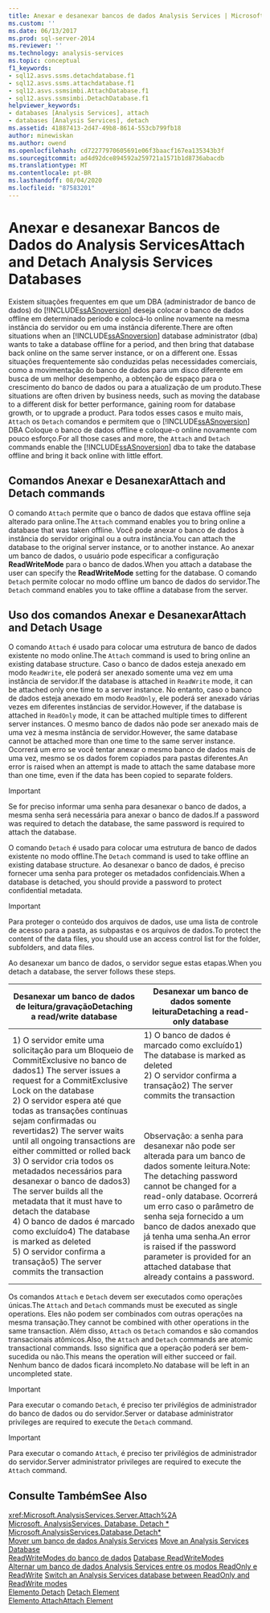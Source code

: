 ```yaml
---
title: Anexar e desanexar bancos de dados Analysis Services | Microsoft Docs
ms.custom: ''
ms.date: 06/13/2017
ms.prod: sql-server-2014
ms.reviewer: ''
ms.technology: analysis-services
ms.topic: conceptual
f1_keywords:
- sql12.asvs.ssms.detachdatabase.f1
- sql12.asvs.ssms.attachdatabase.f1
- sql12.asvs.ssmsimbi.AttachDatabase.f1
- sql12.asvs.ssmsimbi.DetachDatabase.f1
helpviewer_keywords:
- databases [Analysis Services], attach
- databases [Analysis Services], detach
ms.assetid: 41887413-2d47-49b8-8614-553cb799fb18
author: minewiskan
ms.author: owend
ms.openlocfilehash: cd72277970605691e06f3baacf167ea135343b3f
ms.sourcegitcommit: ad4d92dce894592a259721a1571b1d8736abacdb
ms.translationtype: MT
ms.contentlocale: pt-BR
ms.lasthandoff: 08/04/2020
ms.locfileid: "87583201"
---
```

# <a name="attach-and-detach-analysis-services-databases"></a><span data-ttu-id="e1554-102">Anexar e desanexar Bancos de Dados do Analysis Services</span><span class="sxs-lookup"><span data-stu-id="e1554-102">Attach and Detach Analysis Services Databases</span></span>
  <span data-ttu-id="e1554-103">Existem situações frequentes em que um DBA (administrador de banco de dados) do [!INCLUDE[ssASnoversion](../../includes/ssasnoversion-md.md)] deseja colocar o banco de dados offline em determinado período e colocá-lo online novamente na mesma instância do servidor ou em uma instância diferente.</span><span class="sxs-lookup"><span data-stu-id="e1554-103">There are often situations when an [!INCLUDE[ssASnoversion](../../includes/ssasnoversion-md.md)] database administrator (dba) wants to take a database offline for a period, and then bring that database back online on the same server instance, or on a different one.</span></span> <span data-ttu-id="e1554-104">Essas situações frequentemente são conduzidas pelas necessidades comerciais, como a movimentação do banco de dados para um disco diferente em busca de um melhor desempenho, a obtenção de espaço para o crescimento do banco de dados ou para a atualização de um produto.</span><span class="sxs-lookup"><span data-stu-id="e1554-104">These situations are often driven by business needs, such as moving the database to a different disk for better performance, gaining room for database growth, or to upgrade a product.</span></span> <span data-ttu-id="e1554-105">Para todos esses casos e muito mais, `Attach` os `Detach` comandos e permitem que o [!INCLUDE[ssASnoversion](../../includes/ssasnoversion-md.md)] DBA Coloque o banco de dados offline e coloque-o online novamente com pouco esforço.</span><span class="sxs-lookup"><span data-stu-id="e1554-105">For all those cases and more, the `Attach` and `Detach` commands enable the [!INCLUDE[ssASnoversion](../../includes/ssasnoversion-md.md)] dba to take the database offline and bring it back online with little effort.</span></span>  
  
## <a name="attach-and-detach-commands"></a><span data-ttu-id="e1554-106">Comandos Anexar e Desanexar</span><span class="sxs-lookup"><span data-stu-id="e1554-106">Attach and Detach commands</span></span>  
 <span data-ttu-id="e1554-107">O comando `Attach` permite que o banco de dados que estava offline seja alterado para online.</span><span class="sxs-lookup"><span data-stu-id="e1554-107">The `Attach` command enables you to bring online a database that was taken offline.</span></span> <span data-ttu-id="e1554-108">Você pode anexar o banco de dados à instância do servidor original ou a outra instância.</span><span class="sxs-lookup"><span data-stu-id="e1554-108">You can attach the database to the original server instance, or to another instance.</span></span> <span data-ttu-id="e1554-109">Ao anexar um banco de dados, o usuário pode especificar a configuração **ReadWriteMode** para o banco de dados.</span><span class="sxs-lookup"><span data-stu-id="e1554-109">When you attach a database the user can specify the **ReadWriteMode** setting for the database.</span></span> <span data-ttu-id="e1554-110">O comando `Detach` permite colocar no modo offline um banco de dados do servidor.</span><span class="sxs-lookup"><span data-stu-id="e1554-110">The `Detach` command enables you to take offline a database from the server.</span></span>  
  
## <a name="attach-and-detach-usage"></a><span data-ttu-id="e1554-111">Uso dos comandos Anexar e Desanexar</span><span class="sxs-lookup"><span data-stu-id="e1554-111">Attach and Detach Usage</span></span>  
 <span data-ttu-id="e1554-112">O comando `Attach` é usado para colocar uma estrutura de banco de dados existente no modo online.</span><span class="sxs-lookup"><span data-stu-id="e1554-112">The `Attach` command is used to bring online an existing database structure.</span></span> <span data-ttu-id="e1554-113">Caso o banco de dados esteja anexado em modo `ReadWrite`, ele poderá ser anexado somente uma vez em uma instância de servidor.</span><span class="sxs-lookup"><span data-stu-id="e1554-113">If the database is attached in `ReadWrite` mode, it can be attached only one time to a server instance.</span></span> <span data-ttu-id="e1554-114">No entanto, caso o banco de dados esteja anexado em modo `ReadOnly`, ele poderá ser anexado várias vezes em diferentes instâncias de servidor.</span><span class="sxs-lookup"><span data-stu-id="e1554-114">However, if the database is attached in `ReadOnly` mode, it can be attached multiple times to different server instances.</span></span> <span data-ttu-id="e1554-115">O mesmo banco de dados não pode ser anexado mais de uma vez à mesma instância de servidor.</span><span class="sxs-lookup"><span data-stu-id="e1554-115">However, the same database cannot be attached more than one time to the same server instance.</span></span> <span data-ttu-id="e1554-116">Ocorrerá um erro se você tentar anexar o mesmo banco de dados mais de uma vez, mesmo se os dados forem copiados para pastas diferentes.</span><span class="sxs-lookup"><span data-stu-id="e1554-116">An error is raised when an attempt is made to attach the same database more than one time, even if the data has been copied to separate folders.</span></span>  
  
> [!IMPORTANT]  
>  <span data-ttu-id="e1554-117">Se for preciso informar uma senha para desanexar o banco de dados, a mesma senha será necessária para anexar o banco de dados.</span><span class="sxs-lookup"><span data-stu-id="e1554-117">If a password was required to detach the database, the same password is required to attach the database.</span></span>  
  
 <span data-ttu-id="e1554-118">O comando `Detach` é usado para colocar uma estrutura de banco de dados existente no modo offline.</span><span class="sxs-lookup"><span data-stu-id="e1554-118">The `Detach` command is used to take offline an existing database structure.</span></span> <span data-ttu-id="e1554-119">Ao desanexar o banco de dados, é preciso fornecer uma senha para proteger os metadados confidenciais.</span><span class="sxs-lookup"><span data-stu-id="e1554-119">When a database is detached, you should provide a password to protect confidential metadata.</span></span>  
  
> [!IMPORTANT]  
>  <span data-ttu-id="e1554-120">Para proteger o conteúdo dos arquivos de dados, use uma lista de controle de acesso para a pasta, as subpastas e os arquivos de dados.</span><span class="sxs-lookup"><span data-stu-id="e1554-120">To protect the content of the data files, you should use an access control list for the folder, subfolders, and data files.</span></span>  
  
 <span data-ttu-id="e1554-121">Ao desanexar um banco de dados, o servidor segue estas etapas.</span><span class="sxs-lookup"><span data-stu-id="e1554-121">When you detach a database, the server follows these steps.</span></span>  
  
|<span data-ttu-id="e1554-122">Desanexar um banco de dados de leitura/gravação</span><span class="sxs-lookup"><span data-stu-id="e1554-122">Detaching a read/write database</span></span>|<span data-ttu-id="e1554-123">Desanexar um banco de dados somente leitura</span><span class="sxs-lookup"><span data-stu-id="e1554-123">Detaching a read-only database</span></span>|  
|--------------------------------------|-------------------------------------|  
|<span data-ttu-id="e1554-124">1) O servidor emite uma solicitação para um Bloqueio de CommitExclusive no banco de dados</span><span class="sxs-lookup"><span data-stu-id="e1554-124">1) The server issues a request for a CommitExclusive Lock on the database</span></span><br /><span data-ttu-id="e1554-125">2) O servidor espera até que todas as transações contínuas sejam confirmadas ou revertidas</span><span class="sxs-lookup"><span data-stu-id="e1554-125">2) The server waits until all ongoing transactions are either committed or rolled back</span></span><br /><span data-ttu-id="e1554-126">3) O servidor cria todos os metadados necessários para desanexar o banco de dados</span><span class="sxs-lookup"><span data-stu-id="e1554-126">3) The server builds all the metadata that it must have to detach the database</span></span><br /><span data-ttu-id="e1554-127">4) O banco de dados é marcado como excluído</span><span class="sxs-lookup"><span data-stu-id="e1554-127">4) The database is marked as deleted</span></span><br /><span data-ttu-id="e1554-128">5) O servidor confirma a transação</span><span class="sxs-lookup"><span data-stu-id="e1554-128">5) The server commits the transaction</span></span>|<span data-ttu-id="e1554-129">1) O banco de dados é marcado como excluído</span><span class="sxs-lookup"><span data-stu-id="e1554-129">1) The database is marked as deleted</span></span><br /><span data-ttu-id="e1554-130">2) O servidor confirma a transação</span><span class="sxs-lookup"><span data-stu-id="e1554-130">2) The server commits the transaction</span></span><br /><br /> <br /><br /> <span data-ttu-id="e1554-131">Observação: a senha para desanexar não pode ser alterada para um banco de dados somente leitura.</span><span class="sxs-lookup"><span data-stu-id="e1554-131">Note: The detaching password cannot be changed for a read-only database.</span></span> <span data-ttu-id="e1554-132">Ocorrerá um erro caso o parâmetro de senha seja fornecido a um banco de dados anexado que já tenha uma senha.</span><span class="sxs-lookup"><span data-stu-id="e1554-132">An error is raised if the password parameter is provided for an attached database that already contains a password.</span></span>|  
  
 <span data-ttu-id="e1554-133">Os comandos `Attach` e `Detach` devem ser executados como operações únicas.</span><span class="sxs-lookup"><span data-stu-id="e1554-133">The `Attach` and `Detach` commands must be executed as single operations.</span></span> <span data-ttu-id="e1554-134">Eles não podem ser combinados com outras operações na mesma transação.</span><span class="sxs-lookup"><span data-stu-id="e1554-134">They cannot be combined with other operations in the same transaction.</span></span> <span data-ttu-id="e1554-135">Além disso, `Attach` os `Detach` comandos e são comandos transacionais atômicos.</span><span class="sxs-lookup"><span data-stu-id="e1554-135">Also, the `Attach` and `Detach` commands are atomic transactional commands.</span></span> <span data-ttu-id="e1554-136">Isso significa que a operação poderá ser bem-sucedida ou não.</span><span class="sxs-lookup"><span data-stu-id="e1554-136">This means the operation will either succeed or fail.</span></span> <span data-ttu-id="e1554-137">Nenhum banco de dados ficará incompleto.</span><span class="sxs-lookup"><span data-stu-id="e1554-137">No database will be left in an uncompleted state.</span></span>  
  
> [!IMPORTANT]  
>  <span data-ttu-id="e1554-138">Para executar o comando `Detach`, é preciso ter privilégios de administrador do banco de dados ou do servidor.</span><span class="sxs-lookup"><span data-stu-id="e1554-138">Server or database administrator privileges are required to execute the `Detach` command.</span></span>  
  
> [!IMPORTANT]  
>  <span data-ttu-id="e1554-139">Para executar o comando `Attach`, é preciso ter privilégios de administrador do servidor.</span><span class="sxs-lookup"><span data-stu-id="e1554-139">Server administrator privileges are required to execute the `Attach` command.</span></span>  
  
## <a name="see-also"></a><span data-ttu-id="e1554-140">Consulte Também</span><span class="sxs-lookup"><span data-stu-id="e1554-140">See Also</span></span>  
 <xref:Microsoft.AnalysisServices.Server.Attach%2A>   
 <span data-ttu-id="e1554-141">[Microsoft. AnalysisServices. Database. Detach \*](/dotnet/api/microsoft.analysisservices.core.database.detach) </span><span class="sxs-lookup"><span data-stu-id="e1554-141">[Microsoft.AnalysisServices.Database.Detach\*](/dotnet/api/microsoft.analysisservices.core.database.detach) </span></span>  
 <span data-ttu-id="e1554-142">[Mover um banco de dados Analysis Services](move-an-analysis-services-database.md) </span><span class="sxs-lookup"><span data-stu-id="e1554-142">[Move an Analysis Services Database](move-an-analysis-services-database.md) </span></span>  
 <span data-ttu-id="e1554-143">[ReadWriteModes do banco de dados](database-readwritemodes.md) </span><span class="sxs-lookup"><span data-stu-id="e1554-143">[Database ReadWriteModes](database-readwritemodes.md) </span></span>  
 <span data-ttu-id="e1554-144">[Alternar um banco de dados Analysis Services entre os modos ReadOnly e ReadWrite](switch-an-analysis-services-database-between-readonly-and-readwrite-modes.md) </span><span class="sxs-lookup"><span data-stu-id="e1554-144">[Switch an Analysis Services database between ReadOnly and ReadWrite modes](switch-an-analysis-services-database-between-readonly-and-readwrite-modes.md) </span></span>  
 <span data-ttu-id="e1554-145">[Elemento Detach](https://docs.microsoft.com/bi-reference/xmla/xml-elements-commands/detach-element) </span><span class="sxs-lookup"><span data-stu-id="e1554-145">[Detach Element](https://docs.microsoft.com/bi-reference/xmla/xml-elements-commands/detach-element) </span></span>  
 [<span data-ttu-id="e1554-146">Elemento Attach</span><span class="sxs-lookup"><span data-stu-id="e1554-146">Attach Element</span></span>](https://docs.microsoft.com/bi-reference/xmla/xml-elements-commands/attach-element)  
  
  
